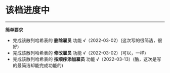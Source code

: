# 该档进度中

***

**简单要求**
* 完成该散列哈希表的 **删除雇员** 功能 √（2022-03-02）(这次写的很简洁，很好)
* 完成该散列哈希表的 **修改雇员** 功能 √（2022-03-02）(可以，一样)
* 完成该散列哈希表的 **按顺序添加雇员** 功能 √（2022-03-13）(酷，这次是写的最简洁却能完成功能的)